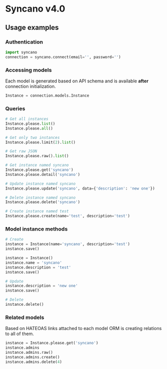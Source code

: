 # Syncano v4.0

## Usage examples

### Authentication

```python
import syncano
connection = syncano.connect(email='', password='')
```


### Accessing models
Each model is generated based on API schema and is available **after** connection initialization.

```python
Instance = connection.models.Instance
```


### Queries

```python
# Get all instances
Instance.please.list()
Instance.please.all()

# Get only two instances
Instance.please.limit(2).list()

# Get raw JSON
Instance.please.raw().list()

# Get instance named syncano
Instance.please.get('syncano')
Instance.please.detail('syncano')

# Update instance named syncano
Instance.please.update('syncano', data={'description': 'new one'})

# Delete instance named syncano
Instance.please.delete('syncano')

# Create instance named test
Instance.please.create(name='test', description='test')
```


### Model instance methods

```python
# Create
instance = Instance(name='syncano', description='test')
instance.save()

instance = Instance()
instance.name = 'syncano'
instance.description = 'test'
instance.save()

# Update
instance.description = 'new one'
instance.save()

# Delete
instance.delete()
```


### Related models
Based on HATEOAS links attached to each model ORM is creating relations to all of them.

```python
instance = Instance.please.get('syncano')
instance.admins
instance.admins.raw()
instance.admins.create()
instance.admins.delete(4)
```
